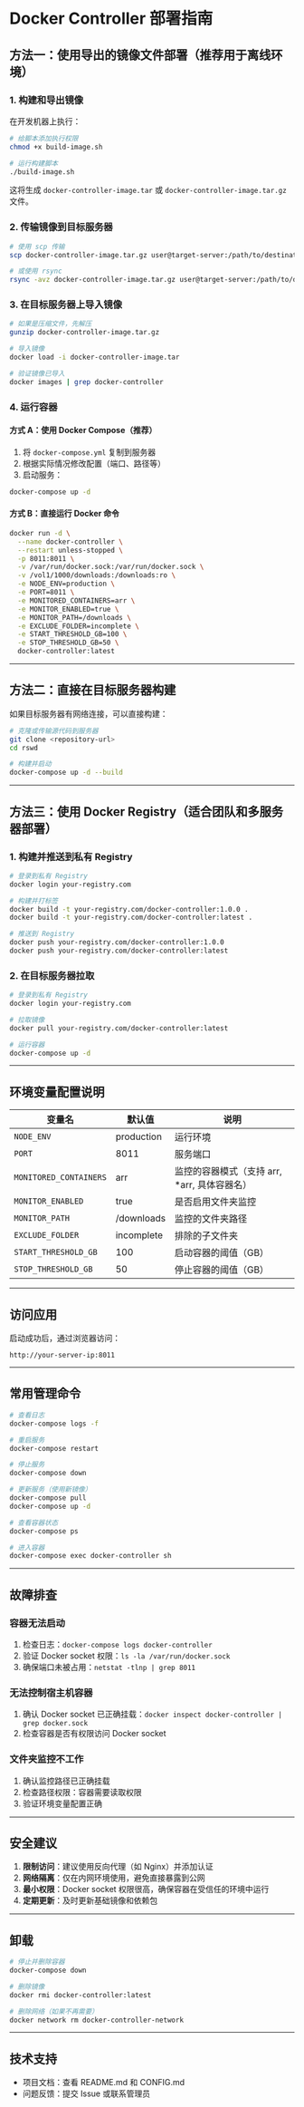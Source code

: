 # Docker Controller 部署指南

## 方法一：使用导出的镜像文件部署（推荐用于离线环境）

### 1. 构建和导出镜像

在开发机器上执行：

```bash
# 给脚本添加执行权限
chmod +x build-image.sh

# 运行构建脚本
./build-image.sh
```

这将生成 `docker-controller-image.tar` 或 `docker-controller-image.tar.gz` 文件。

### 2. 传输镜像到目标服务器

```bash
# 使用 scp 传输
scp docker-controller-image.tar.gz user@target-server:/path/to/destination/

# 或使用 rsync
rsync -avz docker-controller-image.tar.gz user@target-server:/path/to/destination/
```

### 3. 在目标服务器上导入镜像

```bash
# 如果是压缩文件，先解压
gunzip docker-controller-image.tar.gz

# 导入镜像
docker load -i docker-controller-image.tar

# 验证镜像已导入
docker images | grep docker-controller
```

### 4. 运行容器

#### 方式 A：使用 Docker Compose（推荐）

1. 将 `docker-compose.yml` 复制到服务器
2. 根据实际情况修改配置（端口、路径等）
3. 启动服务：

```bash
docker-compose up -d
```

#### 方式 B：直接运行 Docker 命令

```bash
docker run -d \
  --name docker-controller \
  --restart unless-stopped \
  -p 8011:8011 \
  -v /var/run/docker.sock:/var/run/docker.sock \
  -v /vol1/1000/downloads:/downloads:ro \
  -e NODE_ENV=production \
  -e PORT=8011 \
  -e MONITORED_CONTAINERS=arr \
  -e MONITOR_ENABLED=true \
  -e MONITOR_PATH=/downloads \
  -e EXCLUDE_FOLDER=incomplete \
  -e START_THRESHOLD_GB=100 \
  -e STOP_THRESHOLD_GB=50 \
  docker-controller:latest
```

---

## 方法二：直接在目标服务器构建

如果目标服务器有网络连接，可以直接构建：

```bash
# 克隆或传输源代码到服务器
git clone <repository-url>
cd rswd

# 构建并启动
docker-compose up -d --build
```

---

## 方法三：使用 Docker Registry（适合团队和多服务器部署）

### 1. 构建并推送到私有 Registry

```bash
# 登录到私有 Registry
docker login your-registry.com

# 构建并打标签
docker build -t your-registry.com/docker-controller:1.0.0 .
docker build -t your-registry.com/docker-controller:latest .

# 推送到 Registry
docker push your-registry.com/docker-controller:1.0.0
docker push your-registry.com/docker-controller:latest
```

### 2. 在目标服务器拉取

```bash
# 登录到私有 Registry
docker login your-registry.com

# 拉取镜像
docker pull your-registry.com/docker-controller:latest

# 运行容器
docker-compose up -d
```

---

## 环境变量配置说明

| 变量名 | 默认值 | 说明 |
|--------|--------|------|
| `NODE_ENV` | production | 运行环境 |
| `PORT` | 8011 | 服务端口 |
| `MONITORED_CONTAINERS` | arr | 监控的容器模式（支持 arr, *arr, 具体容器名） |
| `MONITOR_ENABLED` | true | 是否启用文件夹监控 |
| `MONITOR_PATH` | /downloads | 监控的文件夹路径 |
| `EXCLUDE_FOLDER` | incomplete | 排除的子文件夹 |
| `START_THRESHOLD_GB` | 100 | 启动容器的阈值（GB） |
| `STOP_THRESHOLD_GB` | 50 | 停止容器的阈值（GB） |

---

## 访问应用

启动成功后，通过浏览器访问：

```
http://your-server-ip:8011
```

---

## 常用管理命令

```bash
# 查看日志
docker-compose logs -f

# 重启服务
docker-compose restart

# 停止服务
docker-compose down

# 更新服务（使用新镜像）
docker-compose pull
docker-compose up -d

# 查看容器状态
docker-compose ps

# 进入容器
docker-compose exec docker-controller sh
```

---

## 故障排查

### 容器无法启动

1. 检查日志：`docker-compose logs docker-controller`
2. 验证 Docker socket 权限：`ls -la /var/run/docker.sock`
3. 确保端口未被占用：`netstat -tlnp | grep 8011`

### 无法控制宿主机容器

1. 确认 Docker socket 已正确挂载：`docker inspect docker-controller | grep docker.sock`
2. 检查容器是否有权限访问 Docker socket

### 文件夹监控不工作

1. 确认监控路径已正确挂载
2. 检查路径权限：容器需要读取权限
3. 验证环境变量配置正确

---

## 安全建议

1. **限制访问**：建议使用反向代理（如 Nginx）并添加认证
2. **网络隔离**：仅在内网环境使用，避免直接暴露到公网
3. **最小权限**：Docker socket 权限很高，确保容器在受信任的环境中运行
4. **定期更新**：及时更新基础镜像和依赖包

---

## 卸载

```bash
# 停止并删除容器
docker-compose down

# 删除镜像
docker rmi docker-controller:latest

# 删除网络（如果不再需要）
docker network rm docker-controller-network
```

---

## 技术支持

- 项目文档：查看 README.md 和 CONFIG.md
- 问题反馈：提交 Issue 或联系管理员

